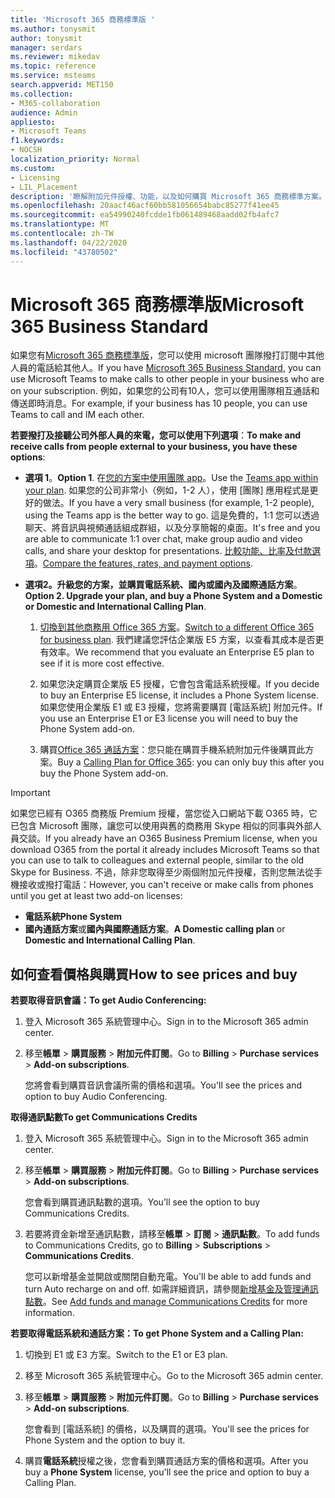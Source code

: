 ```yaml
---
title: 'Microsoft 365 商務標準版 '
ms.author: tonysmit
author: tonysmit
manager: serdars
ms.reviewer: mikedav
ms.topic: reference
ms.service: msteams
search.appverid: MET150
ms.collection:
- M365-collaboration
audience: Admin
appliesto:
- Microsoft Teams
f1.keywords:
- NOCSH
localization_priority: Normal
ms.custom:
- Licensing
- LIL_Placement
description: '瞭解附加元件授權、功能，以及如何購買 Microsoft 365 商務標準方案。 '
ms.openlocfilehash: 20aacf46acf60bb581056654babc85277f41ee45
ms.sourcegitcommit: ea54990240fcdde1fb061489468aadd02fb4afc7
ms.translationtype: MT
ms.contentlocale: zh-TW
ms.lasthandoff: 04/22/2020
ms.locfileid: "43780502"
---
```

# <a name="microsoft-365-business-standard"></a><span data-ttu-id="3ce5b-103">Microsoft 365 商務標準版</span><span class="sxs-lookup"><span data-stu-id="3ce5b-103">Microsoft 365 Business Standard</span></span>

<span data-ttu-id="3ce5b-104">如果您有[Microsoft 365 商務標準版](https://products.office.com/en/business/office-365-business-premium)，您可以使用 microsoft 團隊撥打訂閱中其他人員的電話給其他人。</span><span class="sxs-lookup"><span data-stu-id="3ce5b-104">If you have [Microsoft 365 Business Standard](https://products.office.com/en/business/office-365-business-premium), you can use Microsoft Teams to make calls to other people in your business who are on your subscription.</span></span> <span data-ttu-id="3ce5b-105">例如，如果您的公司有10人，您可以使用團隊相互通話和傳送即時消息。</span><span class="sxs-lookup"><span data-stu-id="3ce5b-105">For example, if your business has 10 people, you can use Teams to call and IM each other.</span></span>


<span data-ttu-id="3ce5b-106">**若要撥打及接聽公司外部人員的來電，您可以使用下列選項**：</span><span class="sxs-lookup"><span data-stu-id="3ce5b-106">**To make and receive calls from people external to your business, you have these options**:</span></span>

- <span data-ttu-id="3ce5b-107">**選項 1**。</span><span class="sxs-lookup"><span data-stu-id="3ce5b-107">**Option 1**.</span></span> <span data-ttu-id="3ce5b-108">在[您的方案中使用團隊 app](https://products.office.com/microsoft-teams/free)。</span><span class="sxs-lookup"><span data-stu-id="3ce5b-108">Use the [Teams app within your plan](https://products.office.com/microsoft-teams/free).</span></span> <span data-ttu-id="3ce5b-109">如果您的公司非常小（例如，1-2 人），使用 [團隊] 應用程式是更好的做法。</span><span class="sxs-lookup"><span data-stu-id="3ce5b-109">If you have a very small business (for example, 1-2 people), using the Teams app is the better way to go.</span></span> <span data-ttu-id="3ce5b-110">這是免費的，1:1 您可以透過聊天、將音訊與視頻通話組成群組，以及分享簡報的桌面。</span><span class="sxs-lookup"><span data-stu-id="3ce5b-110">It's free and you are able to communicate 1:1 over chat, make group audio and video calls, and share your desktop for presentations.</span></span> <span data-ttu-id="3ce5b-111">[比較功能、比率及付款選項](https://products.office.com/microsoft-teams/free)。</span><span class="sxs-lookup"><span data-stu-id="3ce5b-111">[Compare the features, rates, and payment options](https://products.office.com/microsoft-teams/free).</span></span>

- <span data-ttu-id="3ce5b-112">**選項2。升級您的方案，並購買電話系統、國內或國內及國際通話方案**。</span><span class="sxs-lookup"><span data-stu-id="3ce5b-112">**Option 2. Upgrade your plan, and buy a Phone System and a Domestic or Domestic and International Calling Plan**.</span></span>

    1. <span data-ttu-id="3ce5b-113">[切換到其他商務用 Office 365 方案](https://support.office.com/article/73318661-8f33-478b-bcc7-fb8d69dbb22a)。</span><span class="sxs-lookup"><span data-stu-id="3ce5b-113">[Switch to a different Office 365 for business plan](https://support.office.com/article/73318661-8f33-478b-bcc7-fb8d69dbb22a).</span></span> <span data-ttu-id="3ce5b-114">我們建議您評估企業版 E5 方案，以查看其成本是否更有效率。</span><span class="sxs-lookup"><span data-stu-id="3ce5b-114">We recommend that you evaluate an Enterprise E5 plan to see if it is more cost effective.</span></span>

    2. <span data-ttu-id="3ce5b-115">如果您決定購買企業版 E5 授權，它會包含電話系統授權。</span><span class="sxs-lookup"><span data-stu-id="3ce5b-115">If you decide to buy an Enterprise E5 license, it includes a Phone System license.</span></span> <span data-ttu-id="3ce5b-116">如果您使用企業版 E1 或 E3 授權，您將需要購買 [電話系統] 附加元件。</span><span class="sxs-lookup"><span data-stu-id="3ce5b-116">If you use an Enterprise E1 or E3 license you will need to buy the Phone System add-on.</span></span>
    
    3. <span data-ttu-id="3ce5b-117">購買[Office 365 通話方案](../calling-plans-for-office-365.md)：您只能在購買手機系統附加元件後購買此方案。</span><span class="sxs-lookup"><span data-stu-id="3ce5b-117">Buy a [Calling Plan for Office 365](../calling-plans-for-office-365.md): you can only buy this after you buy the Phone System add-on.</span></span>


 > [!IMPORTANT]
 > <span data-ttu-id="3ce5b-118">如果您已經有 O365 商務版 Premium 授權，當您從入口網站下載 O365 時，它已包含 Microsoft 團隊，讓您可以使用與舊的商務用 Skype 相似的同事與外部人員交談。</span><span class="sxs-lookup"><span data-stu-id="3ce5b-118">If you already have an O365 Business Premium license, when you download O365 from the portal it already includes Microsoft Teams so that you can use to talk to colleagues and external people, similar to the old Skype for Business.</span></span> <span data-ttu-id="3ce5b-119">不過，除非您取得至少兩個附加元件授權，否則您無法從手機接收或撥打電話：</span><span class="sxs-lookup"><span data-stu-id="3ce5b-119">However, you can't receive or make calls from phones until you get at least two add-on licenses:</span></span>
 >- <span data-ttu-id="3ce5b-120">**電話系統**</span><span class="sxs-lookup"><span data-stu-id="3ce5b-120">**Phone System**</span></span>
 >- <span data-ttu-id="3ce5b-121">**國內通話方案**或**國內與國際通話方案**。</span><span class="sxs-lookup"><span data-stu-id="3ce5b-121">**A Domestic calling plan** or **Domestic and International Calling Plan**.</span></span>

## <a name="how-to-see-prices-and-buy"></a><span data-ttu-id="3ce5b-122">如何查看價格與購買</span><span class="sxs-lookup"><span data-stu-id="3ce5b-122">How to see prices and buy</span></span>
<span data-ttu-id="3ce5b-123"><a name="bkmk_buypremium"> </a></span><span class="sxs-lookup"><span data-stu-id="3ce5b-123"><a name="bkmk_buypremium"> </a></span></span>

 <span data-ttu-id="3ce5b-124">**若要取得音訊會議：**</span><span class="sxs-lookup"><span data-stu-id="3ce5b-124">**To get Audio Conferencing:**</span></span>

1. <span data-ttu-id="3ce5b-125">登入 Microsoft 365 系統管理中心。</span><span class="sxs-lookup"><span data-stu-id="3ce5b-125">Sign in to the Microsoft 365 admin center.</span></span>

2. <span data-ttu-id="3ce5b-126">移至**帳單** > **購買服務** > **附加元件訂閱**。</span><span class="sxs-lookup"><span data-stu-id="3ce5b-126">Go to **Billing** > **Purchase services** > **Add-on subscriptions**.</span></span>

   <span data-ttu-id="3ce5b-127">您將會看到購買音訊會議所需的價格和選項。</span><span class="sxs-lookup"><span data-stu-id="3ce5b-127">You'll see the prices and option to buy Audio Conferencing.</span></span>

<span data-ttu-id="3ce5b-128">**取得通訊點數**</span><span class="sxs-lookup"><span data-stu-id="3ce5b-128">**To get Communications Credits**</span></span>

1. <span data-ttu-id="3ce5b-129">登入 Microsoft 365 系統管理中心。</span><span class="sxs-lookup"><span data-stu-id="3ce5b-129">Sign in to the Microsoft 365 admin center.</span></span>

2. <span data-ttu-id="3ce5b-130">移至**帳單** > **購買服務** > **附加元件訂閱**。</span><span class="sxs-lookup"><span data-stu-id="3ce5b-130">Go to **Billing** > **Purchase services** > **Add-on subscriptions**.</span></span>

   <span data-ttu-id="3ce5b-131">您會看到購買通訊點數的選項。</span><span class="sxs-lookup"><span data-stu-id="3ce5b-131">You’ll see the option to buy Communications Credits.</span></span>

3. <span data-ttu-id="3ce5b-132">若要將資金新增至通訊點數，請移至**帳單** > **訂閱** > **通訊點數**。</span><span class="sxs-lookup"><span data-stu-id="3ce5b-132">To add funds to Communications Credits, go to **Billing** > **Subscriptions** > **Communications Credits**.</span></span>

    <span data-ttu-id="3ce5b-133">您可以新增基金並開啟或關閉自動充電。</span><span class="sxs-lookup"><span data-stu-id="3ce5b-133">You'll be able to add funds and turn Auto recharge on and off.</span></span> <span data-ttu-id="3ce5b-134">如需詳細資訊，請參閱[新增基金及管理通訊點數](../add-funds-and-manage-communications-credits.md)。</span><span class="sxs-lookup"><span data-stu-id="3ce5b-134">See [Add funds and manage Communications Credits](../add-funds-and-manage-communications-credits.md) for more information.</span></span> 


<span data-ttu-id="3ce5b-135">**若要取得電話系統和通話方案：**</span><span class="sxs-lookup"><span data-stu-id="3ce5b-135">**To get Phone System and a Calling Plan:**</span></span>

1. <span data-ttu-id="3ce5b-136">切換到 E1 或 E3 方案。</span><span class="sxs-lookup"><span data-stu-id="3ce5b-136">Switch to the E1 or E3 plan.</span></span>

2. <span data-ttu-id="3ce5b-137">移至 Microsoft 365 系統管理中心。</span><span class="sxs-lookup"><span data-stu-id="3ce5b-137">Go to the Microsoft 365 admin center.</span></span>

3. <span data-ttu-id="3ce5b-138">移至**帳單** > **購買服務** > **附加元件訂閱**。</span><span class="sxs-lookup"><span data-stu-id="3ce5b-138">Go to **Billing** > **Purchase services** > **Add-on subscriptions**.</span></span>

    <span data-ttu-id="3ce5b-139">您會看到 [電話系統] 的價格，以及購買的選項。</span><span class="sxs-lookup"><span data-stu-id="3ce5b-139">You'll see the prices for Phone System and the option to buy it.</span></span>

4. <span data-ttu-id="3ce5b-140">購買**電話系統**授權之後，您會看到購買通話方案的價格和選項。</span><span class="sxs-lookup"><span data-stu-id="3ce5b-140">After you buy a **Phone System** license, you'll see the price and option to buy a Calling Plan.</span></span>
